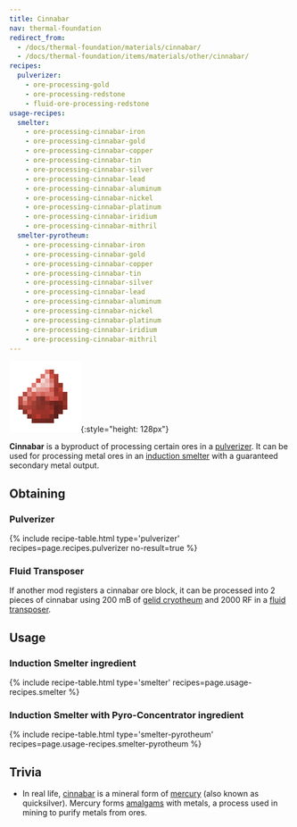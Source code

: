 ```yaml
---
title: Cinnabar
nav: thermal-foundation
redirect_from:
  - /docs/thermal-foundation/materials/cinnabar/
  - /docs/thermal-foundation/items/materials/other/cinnabar/
recipes:
  pulverizer:
    - ore-processing-gold
    - ore-processing-redstone
    - fluid-ore-processing-redstone
usage-recipes:
  smelter:
    - ore-processing-cinnabar-iron
    - ore-processing-cinnabar-gold
    - ore-processing-cinnabar-copper
    - ore-processing-cinnabar-tin
    - ore-processing-cinnabar-silver
    - ore-processing-cinnabar-lead
    - ore-processing-cinnabar-aluminum
    - ore-processing-cinnabar-nickel
    - ore-processing-cinnabar-platinum
    - ore-processing-cinnabar-iridium
    - ore-processing-cinnabar-mithril
  smelter-pyrotheum:
    - ore-processing-cinnabar-iron
    - ore-processing-cinnabar-gold
    - ore-processing-cinnabar-copper
    - ore-processing-cinnabar-tin
    - ore-processing-cinnabar-silver
    - ore-processing-cinnabar-lead
    - ore-processing-cinnabar-aluminum
    - ore-processing-cinnabar-nickel
    - ore-processing-cinnabar-platinum
    - ore-processing-cinnabar-iridium
    - ore-processing-cinnabar-mithril
---
```


![Cinnabar](/assets/images/thermal-foundation/cinnabar.png){:style="height: 128px"}


**Cinnabar** is a byproduct of processing certain ores in a
[pulverizer](/docs/pulverizer/). It can be used for processing metal ores in an
[induction smelter](/docs/induction-smelter/) with a guaranteed secondary metal
output.


Obtaining
---------

### Pulverizer
{% include recipe-table.html type='pulverizer' recipes=page.recipes.pulverizer no-result=true %}

### Fluid Transposer
If another mod registers a cinnabar ore block, it can be processed into 2 pieces
of cinnabar using 200 mB of [gelid cryotheum](/docs/gelid-cryotheum/) and 2000
RF in a [fluid transposer](/docs/fluid-transposer/).


Usage
-----

### Induction Smelter ingredient
{% include recipe-table.html type='smelter' recipes=page.usage-recipes.smelter %}

### Induction Smelter with Pyro-Concentrator ingredient
{% include recipe-table.html type='smelter-pyrotheum' recipes=page.usage-recipes.smelter-pyrotheum %}


Trivia
------

* In real life, [cinnabar](https://en.wikipedia.org/wiki/Cinnabar) is a mineral
  form of [mercury](https://en.wikipedia.org/wiki/Mercury) (also known as
  quicksilver). Mercury forms
  [amalgams](https://en.wikipedia.org/wiki/Amalgam_(chemistry)) with metals, a
  process used in mining to purify metals from ores.
